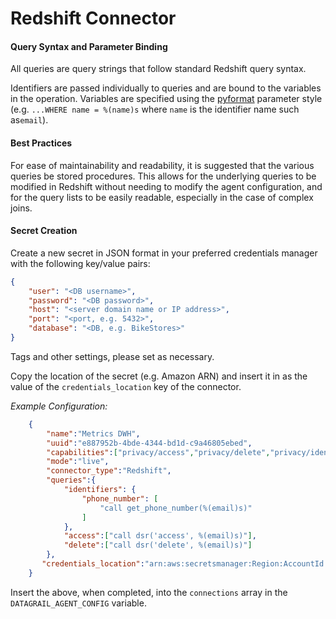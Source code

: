 # Redshift Connector

#### Query Syntax and Parameter Binding
All queries are query strings that follow standard Redshift query syntax. 

Identifiers are passed individually to queries and are bound to the variables in the operation. Variables are specified using the [pyformat](https://peps.python.org/pep-0249/#paramstyle) parameter style (e.g. `...WHERE name = %(name)s` where `name` is the identifier name such as`email`).

#### Best Practices
For ease of maintainability and readability, it is suggested that the various queries be stored procedures. This allows for the underlying queries to be modified in Redshift without needing to modify the agent configuration, and for the query lists to be easily readable, especially in the case of complex joins.

#### Secret Creation

Create a new secret in JSON format in your preferred credentials manager with the following key/value pairs:
```json
{
    "user": "<DB username>",
    "password": "<DB password>",
    "host": "<server domain name or IP address>",
    "port": "<port, e.g. 5432>",
    "database": "<DB, e.g. BikeStores>"
}
```
Tags and other settings, please set as necessary.

Copy the location of the secret (e.g. Amazon ARN) and insert it in as the value of the `credentials_location` key of the connector.


_Example Configuration:_
```json
    {
        "name":"Metrics DWH",
        "uuid":"e887952b-4bde-4344-bd1d-c9a46805ebed",
        "capabilities":["privacy/access","privacy/delete","privacy/identifiers"],
        "mode":"live",
        "connector_type":"Redshift",
        "queries":{
            "identifiers": {
                "phone_number": [
                    "call get_phone_number(%(email)s)"
                ]
            },
            "access":["call dsr('access', %(email)s)"],
            "delete":["call dsr('delete', %(email)s)"]
        },
       "credentials_location":"arn:aws:secretsmanager:Region:AccountId:secret:datagrail.redshift"
    }
```

Insert the above, when completed, into the `connections` array in the `DATAGRAIL_AGENT_CONFIG` variable.
